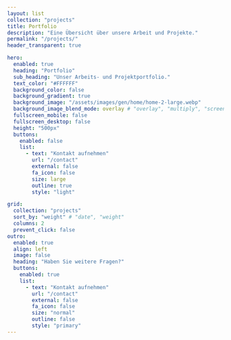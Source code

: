 ```yaml
---
layout: list
collection: "projects"
title: Portfolio
description: "Eine Übersicht über unsere Arbeit und Projekte."
permalink: "/projects/"
header_transparent: true

hero:
  enabled: true
  heading: "Portfolio"
  sub_heading: "Unser Arbeits- und Projektportfolio."
  text_color: "#FFFFFF"
  background_color: false
  background_gradient: true
  background_image: "/assets/images/gen/home/home-2-large.webp"
  background_image_blend_mode: overlay # "overlay", "multiply", "screen"
  fullscreen_mobile: false
  fullscreen_desktop: false
  height: "500px"
  buttons:
    enabled: false
    list:
      - text: "Kontakt aufnehmen"
        url: "/contact"
        external: false
        fa_icon: false
        size: large
        outline: true
        style: "light"

grid:
  collection: "projects"
  sort_by: "weight" # "date", "weight"
  columns: 2
  prevent_click: false
outro:
  enabled: true
  align: left
  image: false
  heading: "Haben Sie weitere Fragen?"
  buttons:
    enabled: true
    list:
      - text: "Kontakt aufnehmen"
        url: "/contact"
        external: false
        fa_icon: false
        size: "normal"
        outline: false
        style: "primary"
---
```

